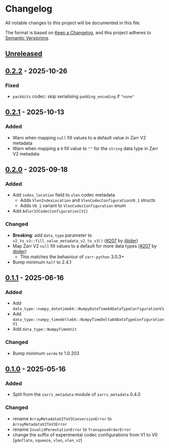 # Changelog

All notable changes to this project will be documented in this file.

The format is based on [Keep a Changelog](https://keepachangelog.com/en/1.0.0/),
and this project adheres to [Semantic Versioning](https://semver.org/spec/v2.0.0.html).

## [Unreleased]

## [0.2.2] - 2025-10-26

### Fixed
- `packbits` codec: skip serialising `padding_encoding` if `"none"`

## [0.2.1] - 2025-10-13

### Added
- Warn when mapping `null` fill values to a default value in Zarr V2 metadata
- Warn when mapping a `0` fill value to `""` for the `string` data type in Zarr V2 metadata

## [0.2.0] - 2025-09-18

### Added
- Add `index_location` field to `vlen` codec metadata
  - Adds `VlenIndexLocation` and `VlenCodecConfigurationV0_1` structs
  - Adds `V0_1` variant to `VlenCodecConfiguration` enum
- Add `Adler32CodecConfiguration[V1]`

### Changed
- **Breaking**: add `data_type` parameter to `v2_to_v3::fill_value_metadata_v2_to_v3()` ([#207] by [@jder])
- Map Zarr V2 `null` fill values to a default for more data types ([#207] by [@jder])
  - This matches the behaviour of `zarr-python` 3.0.3+
- Bump minimum `half` to 2.4.1

[#207]: https://github.com/zarrs/zarrs/pull/207

## [0.1.1] - 2025-06-16

### Added
- Add `data_type::numpy_datetime64::NumpyDateTime64DataTypeConfigurationV1`
- Add `data_type::numpy_timedelta64::NumpyTimeDelta64DataTypeConfigurationV1`
- Add `data_type::NumpyTimeUnit`

### Changed
- Bump minimum `serde` to 1.0.203

## [0.1.0] - 2025-05-16

### Added
- Split from the `zarrs_metadata` module of `zarrs_metadata` 0.4.0

### Changed
- rename `ArrayMetadataV2ToV3ConversionError` to `ArrayMetadataV2ToV3Error`
- rename `InvalidPermutationError` to `TransposeOrderError`
- change the suffix of experimental codec configurations from V1 to V0 (`gdeflate`, `squeeze`, `vlen`, `vlen_v2`)

[unreleased]: https://github.com/zarrs/zarrs/compare/zarrs_metadata_ext-v0.2.2...HEAD
[0.2.2]: https://github.com/LDeakin/zarrs/releases/tag/zarrs_metadata_ext-v0.2.2
[0.2.1]: https://github.com/LDeakin/zarrs/releases/tag/zarrs_metadata_ext-v0.2.1
[0.2.0]: https://github.com/LDeakin/zarrs/releases/tag/zarrs_metadata_ext-v0.2.0
[0.1.1]: https://github.com/LDeakin/zarrs/releases/tag/zarrs_metadata_ext-v0.1.1
[0.1.0]: https://github.com/LDeakin/zarrs/releases/tag/zarrs_metadata_ext-v0.1.0

[@jder]: https://github.com/jder
